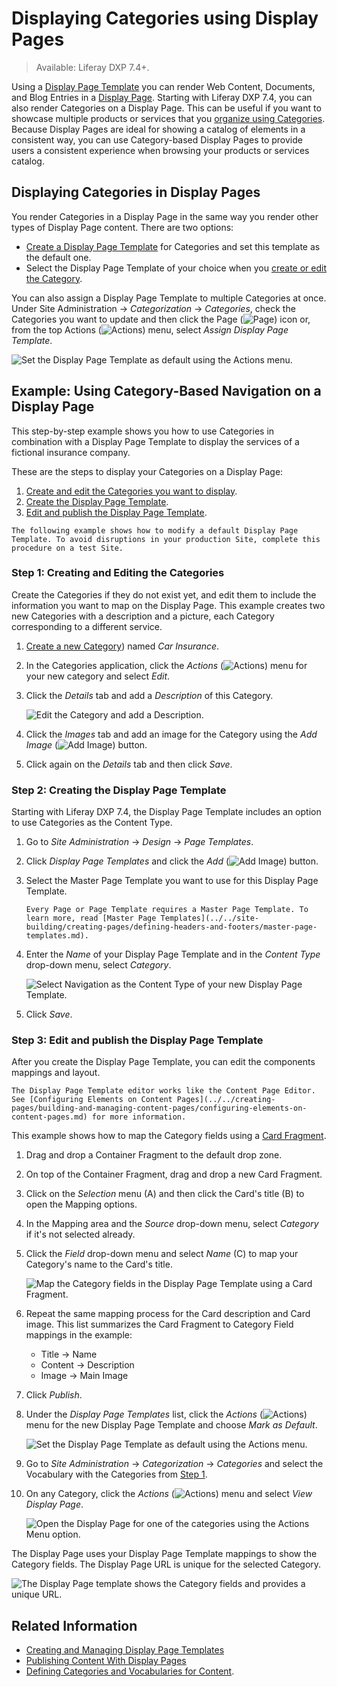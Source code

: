 # Displaying Categories using Display Pages

> Available: Liferay DXP 7.4+.

Using a [Display Page Template](./about-display-page-templates-and-display-pages.md) you can render Web Content, Documents, and Blog Entries in a [Display Page](../../../site-building/displaying-content/using-display-page-templates/publishing-content-with-display-pages.md). Starting with Liferay DXP 7.4, you can also render Categories on a Display Page. This can be useful if you want to showcase multiple products or services that you [organize using Categories](../../../content-authoring-and-management/tags-and-categories/organizing-content-with-categories-and-tags.md). Because Display Pages are ideal for showing a catalog of elements in a consistent way, you can use Category-based Display Pages to provide users a consistent experience when browsing your products or services catalog.

## Displaying Categories in Display Pages

You render Categories in a Display Page in the same way you render other types of Display Page content. There are two options:

- [Create a Display Page Template](../../creating-pages/building-and-managing-content-pages/adding-elements-to-content-pages.md) for Categories and set this template as the default one.
- Select the Display Page Template of your choice when you [create or edit the Category](../../../content-authoring-and-management/tags-and-categories/defining-categories-and-vocabularies-for-content.md).

You can also assign a Display Page Template to multiple Categories at once. Under Site Administration &rarr; *Categorization* &rarr; *Categories*, check the Categories you want to update and then click the Page (![Page](../../../images/icon-page.png)) icon or, from the top Actions (![Actions](../../../images/icon-actions.png)) menu, select *Assign Display Page Template*.

![Set the Display Page Template as default using the Actions menu.](./displaying-categories-using-display-pages/images/07.png)

## Example: Using Category-Based Navigation on a Display Page

This step-by-step example shows you how to use Categories in combination with a Display Page Template to display the services of a fictional insurance company.

These are the steps to display your Categories on a Display Page:

1. [Create and edit the Categories you want to display](#step-1-creating-and-editing-the-categories).
1. [Create the Display Page Template](#step-2-creating-the-display-page-template).
1. [Edit and publish the Display Page Template](#step-3-edit-and-publish-the-display-page-template).

```{warning}
The following example shows how to modify a default Display Page Template. To avoid disruptions in your production Site, complete this procedure on a test Site.
```

### Step 1: Creating and Editing the Categories

Create the Categories if they do not exist yet, and edit them to include the information you want to map on the Display Page. This example creates two new Categories with a description and a picture, each Category corresponding to a different service.

1. [Create a new Category](../../content-authoring-and-management/tags-and-categories/defining-categories-and-vocabularies-for-content.md#defininig-categories)) named *Car Insurance*.
1. In the Categories application, click the *Actions* (![Actions](../../../images/icon-actions.png)) menu for your new category and select *Edit*.
1. Click the *Details* tab and add a *Description* of this Category.

    ![Edit the Category and add a Description.](./displaying-categories-using-display-pages/images/01.png)

1. Click the *Images* tab and add an image for the Category using the *Add Image* (![Add Image](../../../images/icon-add.png)) button.
1. Click again on the *Details* tab and then click *Save*.

### Step 2: Creating the Display Page Template

Starting with Liferay DXP 7.4, the Display Page Template includes an option to use Categories as the Content Type.

1. Go to *Site Administration* &rarr; *Design* &rarr; *Page Templates*.
1. Click *Display Page Templates* and click the *Add* (![Add Image](../../../images/icon-add.png)) button.
1. Select the Master Page Template you want to use for this Display Page Template.

    ```{tip}
    Every Page or Page Template requires a Master Page Template. To learn more, read [Master Page Templates](../../site-building/creating-pages/defining-headers-and-footers/master-page-templates.md).
    ```

1. Enter the *Name* of your Display Page Template and in the *Content Type* drop-down menu, select *Category*.

    ![Select Navigation as the Content Type of your new Display Page Template.](./displaying-categories-using-display-pages/images/02.png)

1. Click *Save*.

### Step 3: Edit and publish the Display Page Template

After you create the Display Page Template, you can edit the components mappings and layout.

```{tip}
The Display Page Template editor works like the Content Page Editor. See [Configuring Elements on Content Pages](../../creating-pages/building-and-managing-content-pages/configuring-elements-on-content-pages.md) for more information.
```

This example shows how to map the Category fields using a [Card Fragment](../../creating-pages/building-and-managing-content-pages/page-fragments-user-interface-reference.md).

1. Drag and drop a Container Fragment to the default drop zone.
1. On top of the Container Fragment, drag and drop a new Card Fragment.
1. Click on the *Selection* menu (A) and then click the Card's title (B) to open the Mapping options.
1. In the Mapping area and the *Source* drop-down menu, select *Category* if it's not selected already.
1. Click the *Field* drop-down menu and select *Name* (C) to map your Category's name to the Card's title.

    ![Map the Category fields in the Display Page Template using a Card Fragment.](./displaying-categories-using-display-pages/images/03.png)

1. Repeat the same mapping process for the Card description and Card image. This list summarizes the Card Fragment to Category Field mappings in the example:

    - Title &rarr; Name
    - Content &rarr; Description
    - Image &rarr; Main Image

1. Click *Publish*.
1. Under the *Display Page Templates* list, click the *Actions* (![Actions](../../../images/icon-actions.png)) menu for the new Display Page Template and choose *Mark as Default*.

    ![Set the Display Page Template as default using the Actions menu.](./displaying-categories-using-display-pages/images/04.png)

1. Go to *Site Administration* &rarr; *Categorization* &rarr; *Categories* and select the Vocabulary with the Categories from [Step 1](#step-1-creating-and-editing-the-categories).
1. On any Category, click the *Actions* (![Actions](../../../images/icon-actions.png)) menu and select *View Display Page*.

    ![Open the Display Page for one of the categories using the Actions Menu option.](./displaying-categories-using-display-pages/images/05.png)

The Display Page uses your Display Page Template mappings to show the Category fields. The Display Page URL is unique for the selected Category.

![The Display Page template shows the Category fields and provides a unique URL.](./displaying-categories-using-display-pages/images/06.png)

## Related Information

- [Creating and Managing Display Page Templates](./creating-and-managing-display-page-templates.md)
- [Publishing Content With Display Pages](./publishing-content-with-display-pages.md)
- [Defining Categories and Vocabularies for Content](../../../content-authoring-and-management/tags-and-categories/defining-categories-and-vocabularies-for-content.md).

